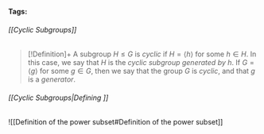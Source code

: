 **Tags:** 
###### [[Cyclic Subgroups]]
> [!Definition]+
> A subgroup $H\le G$ is *cyclic* if $H = \langle h \rangle$ for some $h\in H$. In this case, we say that $H$ is the *cyclic subgroup generated by h*. If $G=\langle g \rangle$ for some $g\in G$, then we say that the group $G$ is *cyclic*, and that $g$ is a *generator*.
> 

###### [[Cyclic Subgroups|Defining <g>]]
![[Definition of the power subset#Definition of the power subset]]
